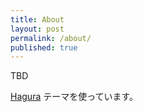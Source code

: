 ```yaml
---
title: About
layout: post
permalink: /about/
published: true
---
```


TBD

[Hagura](https://blog.webjeda.com/jekyll-themes/hagura/) テーマを使っています。
